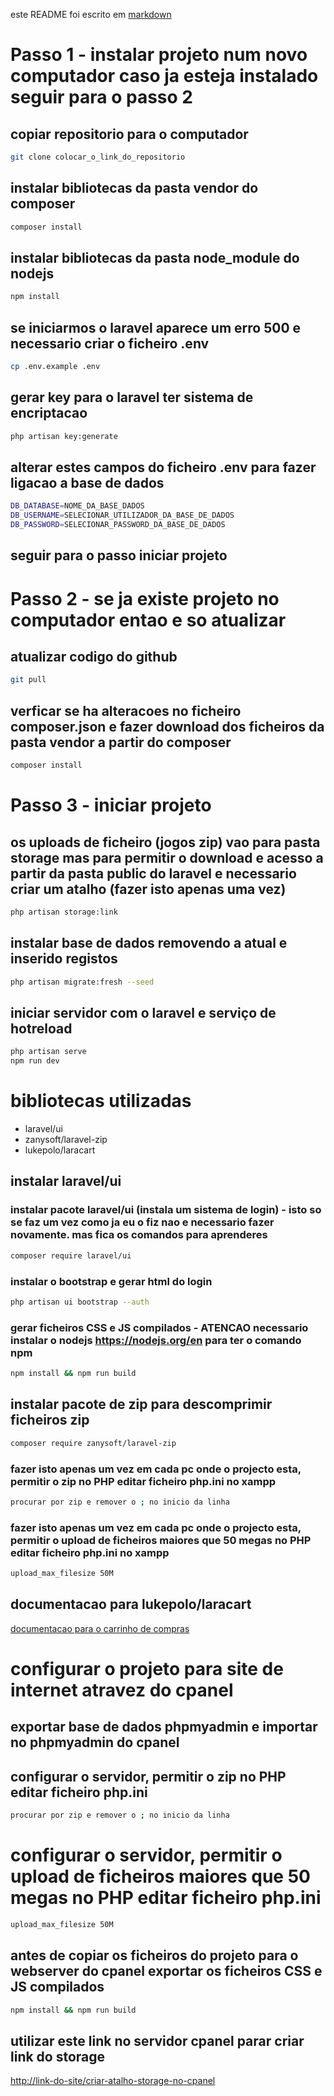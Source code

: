 este README foi escrito em [markdown](https://www.markdownguide.org/basic-syntax/)

# Passo 1 - instalar projeto num novo computador caso ja esteja instalado seguir para o passo 2

## copiar repositorio para o computador
```sh
git clone colocar_o_link_do_repositorio
```

## instalar bibliotecas da pasta vendor do composer
```sh
composer install
```

## instalar bibliotecas da pasta node_module do nodejs
```sh
npm install
```

## se iniciarmos o laravel aparece um erro 500 e necessario criar o ficheiro .env
```sh
cp .env.example .env
```

## gerar key para o laravel ter sistema de encriptacao
```sh
php artisan key:generate
```

## alterar estes campos do ficheiro .env para fazer ligacao a base de dados
```sh
DB_DATABASE=NOME_DA_BASE_DADOS
DB_USERNAME=SELECIONAR_UTILIZADOR_DA_BASE_DE_DADOS
DB_PASSWORD=SELECIONAR_PASSWORD_DA_BASE_DE_DADOS
```

## seguir para o passo iniciar projeto

# Passo 2 - se ja existe projeto no computador entao e so atualizar

## atualizar codigo do github
```sh
git pull
```

## verficar se ha alteracoes no ficheiro composer.json e fazer download dos ficheiros da pasta vendor a partir do composer
```sh
composer install
```

# Passo 3 -  iniciar projeto

## os uploads de ficheiro (jogos zip) vao para pasta storage mas para permitir o download e acesso a partir da pasta public do laravel e necessario criar um atalho (fazer isto apenas uma vez)
```sh
php artisan storage:link
```

## instalar base de dados removendo a atual e inserido registos
```sh
php artisan migrate:fresh --seed
```

## iniciar servidor com o laravel e serviço de hotreload
```sh
php artisan serve
npm run dev
```

# bibliotecas utilizadas
* laravel/ui
* zanysoft/laravel-zip
* lukepolo/laracart

## instalar laravel/ui

### instalar pacote laravel/ui (instala um sistema de login) - isto so se faz um vez como ja eu o fiz nao e necessario fazer novamente. mas fica os comandos para aprenderes
```sh
composer require laravel/ui
```

### instalar o bootstrap e gerar html do login
```sh
php artisan ui bootstrap --auth
```

### gerar ficheiros CSS e JS compilados - ATENCAO necessario instalar o nodejs https://nodejs.org/en para ter o comando npm
```sh
npm install && npm run build
```

## instalar pacote de zip para descomprimir ficheiros zip
```sh
composer require zanysoft/laravel-zip
```

### fazer isto apenas um vez em cada pc onde o projecto esta, permitir o zip no PHP editar ficheiro php.ini no xampp
```sh
procurar por zip e remover o ; no inicio da linha
```

### fazer isto apenas um vez em cada pc onde o projecto esta, permitir o upload de ficheiros maiores que 50 megas no PHP editar ficheiro php.ini no xampp
```sh
upload_max_filesize 50M
```

## documentacao para lukepolo/laracart

[documentacao para o carrinho de compras](https://laracart.lukepolo.com/master/getting-started)

# configurar o projeto para site de internet atravez do cpanel

## exportar base de dados phpmyadmin e importar no phpmyadmin do cpanel

## configurar o servidor, permitir o zip no PHP editar ficheiro php.ini
```sh
procurar por zip e remover o ; no inicio da linha
```
# configurar o servidor, permitir o upload de ficheiros maiores que 50 megas no PHP editar ficheiro php.ini
```sh
upload_max_filesize 50M
```

## antes de copiar os ficheiros do projeto para o webserver do cpanel exportar os ficheiros CSS e JS compilados
```sh
npm install && npm run build
```

## utilizar este link no servidor cpanel parar criar link do storage
[http://link-do-site/criar-atalho-storage-no-cpanel](http://link-do-site/criar-atalho-storag-no-cpanel)
